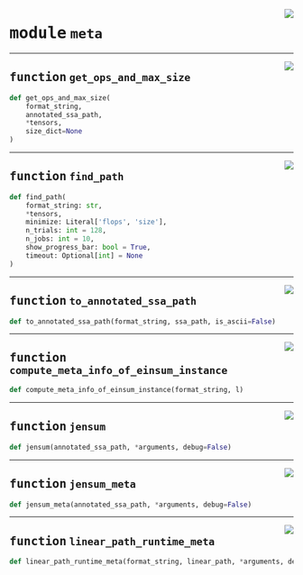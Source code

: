 <!-- markdownlint-disable -->

<a href="https://github.com/ti2-group/einsum_benchmark/blob/main/src/einsum_benchmark/meta/__init__.py#L0"><img align="right" style="float:right;" src="https://img.shields.io/badge/-source-cccccc?style=flat-square" /></a>

# <kbd>module</kbd> `meta`




---

<a href="https://github.com/ti2-group/einsum_benchmark/blob/main/src/einsum_benchmark/meta/runtime.py#L10"><img align="right" style="float:right;" src="https://img.shields.io/badge/-source-cccccc?style=flat-square" /></a>

## <kbd>function</kbd> `get_ops_and_max_size`

```python
def get_ops_and_max_size(
    format_string,
    annotated_ssa_path,
    *tensors,
    size_dict=None
)
```






---

<a href="https://github.com/ti2-group/einsum_benchmark/blob/main/src/einsum_benchmark/meta/__init__.py#L29"><img align="right" style="float:right;" src="https://img.shields.io/badge/-source-cccccc?style=flat-square" /></a>

## <kbd>function</kbd> `find_path`

```python
def find_path(
    format_string: str,
    *tensors,
    minimize: Literal['flops', 'size'],
    n_trials: int = 128,
    n_jobs: int = 10,
    show_progress_bar: bool = True,
    timeout: Optional[int] = None
)
```






---

<a href="https://github.com/ti2-group/einsum_benchmark/blob/main/src/einsum_benchmark/meta/runtime.py#L45"><img align="right" style="float:right;" src="https://img.shields.io/badge/-source-cccccc?style=flat-square" /></a>

## <kbd>function</kbd> `to_annotated_ssa_path`

```python
def to_annotated_ssa_path(format_string, ssa_path, is_ascii=False)
```






---

<a href="https://github.com/ti2-group/einsum_benchmark/blob/main/src/einsum_benchmark/meta/info.py#L53"><img align="right" style="float:right;" src="https://img.shields.io/badge/-source-cccccc?style=flat-square" /></a>

## <kbd>function</kbd> `compute_meta_info_of_einsum_instance`

```python
def compute_meta_info_of_einsum_instance(format_string, l)
```






---

<a href="https://github.com/ti2-group/einsum_benchmark/blob/main/src/einsum_benchmark/meta/runtime.py#L102"><img align="right" style="float:right;" src="https://img.shields.io/badge/-source-cccccc?style=flat-square" /></a>

## <kbd>function</kbd> `jensum`

```python
def jensum(annotated_ssa_path, *arguments, debug=False)
```






---

<a href="https://github.com/ti2-group/einsum_benchmark/blob/main/src/einsum_benchmark/meta/runtime.py#L129"><img align="right" style="float:right;" src="https://img.shields.io/badge/-source-cccccc?style=flat-square" /></a>

## <kbd>function</kbd> `jensum_meta`

```python
def jensum_meta(annotated_ssa_path, *arguments, debug=False)
```






---

<a href="https://github.com/ti2-group/einsum_benchmark/blob/main/src/einsum_benchmark/meta/runtime.py#L246"><img align="right" style="float:right;" src="https://img.shields.io/badge/-source-cccccc?style=flat-square" /></a>

## <kbd>function</kbd> `linear_path_runtime_meta`

```python
def linear_path_runtime_meta(format_string, linear_path, *arguments, debug=False)
```






